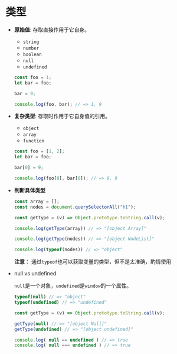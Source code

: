 # 类型

- **原始值**: 存取直接作用于它自身。

    + `string`
    + `number`
    + `boolean`
    + `null`
    + `undefined`

    ```javascript
    const foo = 1;
    let bar = foo;

    bar = 9;

    console.log(foo, bar); // => 1, 9
    ```

- **复杂类型**: 存取时作用于它自身值的引用。

    + `object`
    + `array`
    + `function`

    ```javascript
    const foo = [1, 2];
    let bar = foo;

    bar[0] = 9;

    console.log(foo[0], bar[0]); // => 9, 9
    ```

- **判断具体类型**

    ```javascript
    const array = [];
    const nodes = document.querySelectorAll("h1");

    const getType = (v) => Object.prototype.toString.call(v);

    console.log(getType(array)) // => "[object Array]"

    console.log(getType(nodes)) // => "[object NodeList]"

    console.log(typeof(nodes)) // => "object"

    ```

    **注意**： 通过`typeof`也可以获取变量的类型，但不是太准确，酌情使用


- null vs undefined
    
    `null`是一个对象，`undefined`是`window`的一个属性。

    ```javascript
    typeof(null) // => "object"
    typeof(undefined) // => "undefined"

    const getType = (v) => Object.prototype.toString.call(v);

    getType(null) // => "[object Null]"
    getType(undefined) // => "[object undefined]"

    console.log( null == undefined ) // => true
    console.log( null === undefined ) // => true
 
    ```


